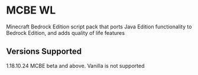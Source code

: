 # MCBE WL
 Minecraft Bedrock Edition script pack that ports Java Edition functionality to Bedrock Edition, and adds quality of life features
## Versions Supported
1.18.10.24 MCBE beta and above. Vanilla is not supported